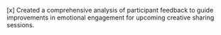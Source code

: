 [x] Created a comprehensive analysis of participant feedback to guide improvements in emotional engagement for upcoming creative sharing sessions.